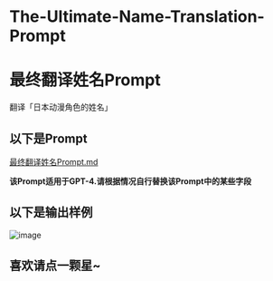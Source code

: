 # The-Ultimate-Name-Translation-Prompt
# 最终翻译姓名Prompt
翻译「日本动漫角色的姓名」
## 以下是Prompt
[最终翻译姓名Prompt.md](https://github.com/Gally-Youko/The-Ultimate-Name-Translation-Prompt/files/13823900/Prompt.md)

**该Prompt适用于GPT-4.请根据情况自行替换该Prompt中的某些字段**
## 以下是输出样例
![image](https://github.com/Gally-Youko/The-Ultimate-Name-Translation-Prompt/assets/138993330/5958bb1c-799f-48b2-9fbc-2c899a15304f)
## 喜欢请点一颗星~

